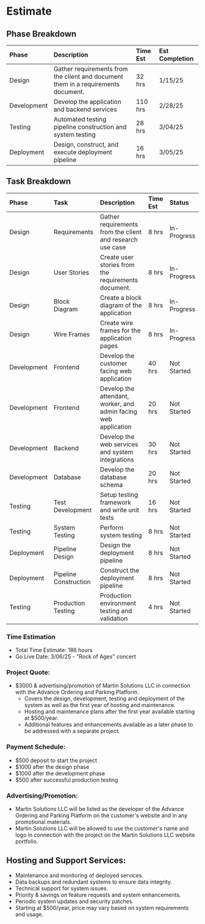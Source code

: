 # Estimate

## Phase Breakdown

| Phase       | Description                                                                       | Time Est | Est Completion |
| :---------- | :-------------------------------------------------------------------------------- | :------- | :------------- |
| Design      | Gather requirements from the client and document them in a requirements document. | 32 hrs   | 1/15/25        |
| Development | Develop the application and backend services                                      | 110 hrs  | 2/28/25        |
| Testing     | Automated testing pipeline construction and system testing                        | 28 hrs   | 3/04/25        |
| Deployment  | Design, construct, and execute deployment pipeline                                | 16 hrs   | 3/05/25        |

## Task Breakdown

| Phase       | Task                  | Description                                                     | Time Est | Status      |
| :---------- | :-------------------- | :-------------------------------------------------------------- | :------- | :---------- |
| Design      | Requirements          | Gather requirements from the client and research use case       | 8 hrs    | In-Progress |
| Design      | User Stories          | Create user stories from the requirements document.             | 8 hrs    | In-Progress |
| Design      | Block Diagram         | Create a block diagram of the application                       | 8 hrs    | In-Progress |
| Design      | Wire Frames           | Create wire frames for the application pages                    | 8 hrs    | In-Progress |
| Development | Frontend              | Develop the customer facing web application                     | 40 hrs   | Not Started |
| Development | Frontend              | Develop the attendant, worker, and admin facing web application | 20 hrs   | Not Started |
| Development | Backend               | Develop the web services and system integrations                | 30 hrs   | Not Started |
| Development | Database              | Develop the database schema                                     | 20 hrs   | Not Started |
| Testing     | Test Development      | Setup testing framework and write unit tests                    | 16 hrs   | Not Started |
| Testing     | System Testing        | Perform system testing                                          | 8 hrs    | Not Started |
| Deployment  | Pipeline Design       | Design the deployment pipeline                                  | 8 hrs    | Not Started |
| Deployment  | Pipeline Construction | Construct the deployment pipeline                               | 8 hrs    | Not Started |
| Testing     | Production Testing    | Production environment testing and validation                   | 4 hrs    | Not Started |

### Time Estimation
* Total Time Estimate: 186 hours
* Go Live Date: 3/06/25 - "Rock of Ages" concert

### Project Quote: 
* $3000 & advertising/promotion of Martin Solutions LLC in connection with the Advance Ordering and Parking Platform.
  - Covers the design, development, testing and deployment of the system as well as the first year of hosting and maintenance.
  - Hosting and maintenance plans after the first year available starting at $500/year.
  - Additional features and enhancements available as a later phase to be addressed with a separate project.

### Payment Schedule:
* $500 deposit to start the project
* $1000 after the design phase
* $1000 after the development phase
* $500 after successful production testing

### Advertising/Promotion:
* Martin Solutions LLC will be listed as the developer of the Advance Ordering and Parking Platform on the customer's website and in any promotional materials.
* Martin Solutions LLC will be allowed to use the customer's name and logo in connection with the project on the Martin Solutions LLC website portfolio.

## Hosting and Support Services:
* Maintenance and monitoring of deployed services.
* Data backups and redundant systems to ensure data integrity.
* Technical support for system issues.
* Priority & savings on feature requests and system enhancements.
* Periodic system updates and security patches.
* Starting at $500/year, price may vary based on system requirements and usage.
